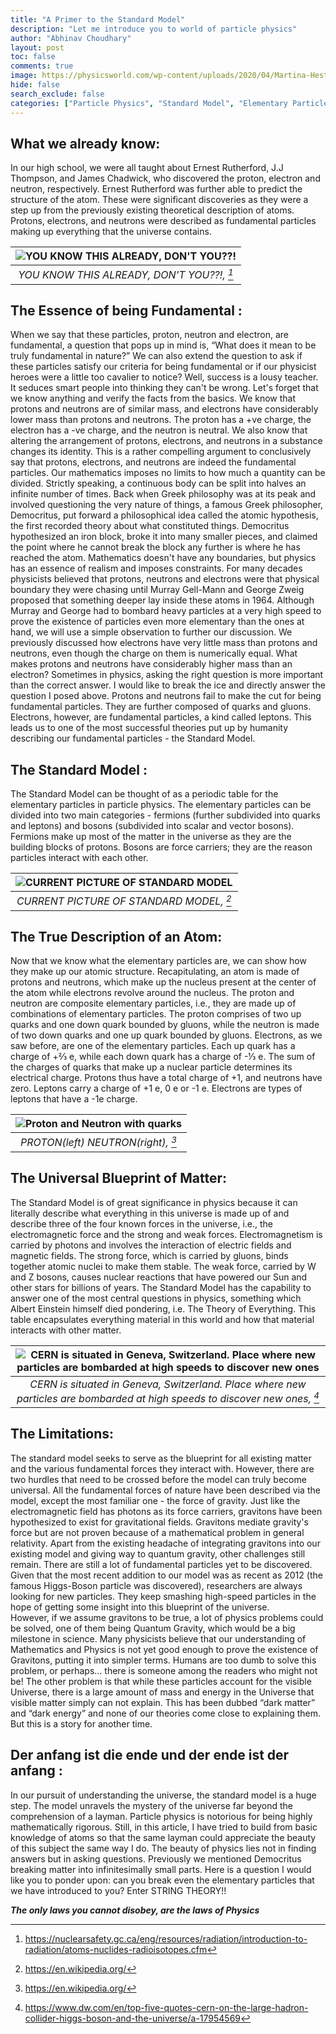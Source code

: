 ```yaml
---
title: "A Primer to the Standard Model"
description: "Let me introduce you to world of particle physics"
author: "Abhinav Choudhary"
layout: post            
toc: false              
comments: true          
image: https://physicsworld.com/wp-content/uploads/2020/04/Martina-Hestericova-3-April-Quantum-computing-for-high-energy-physics_authorized.jpg                 
hide: false            
search_exclude: false   
categories: ["Particle Physics", "Standard Model", "Elementary Particles", "Universe"]
---
```


## What we already know:
In our high school, we were all taught about Ernest Rutherford, J.J Thompson, and James Chadwick, who discovered the proton, electron and neutron, respectively. Ernest Rutherford was further able to predict the structure of the atom. These were significant discoveries as they were a step up from the previously existing theoretical description of atoms. Protons, electrons, and neutrons were described as fundamental particles making up everything that the universe contains.

|![YOU KNOW THIS ALREADY, DON'T YOU??!](https://www.nuclearsafety.gc.ca/images/radiation-information/atom-eng.gif) | 
|:--:| 
| *YOU KNOW THIS ALREADY, DON'T YOU??!, [^1]* |  
 
## The Essence of being Fundamental :
When we say that these particles, proton, neutron and electron, are fundamental, a question that pops up in mind is, “What does it mean to be truly fundamental in nature?” We can also extend the question to ask if these particles satisfy our criteria for being fundamental or if our physicist heroes were a little too cavalier to notice? Well, success is a lousy teacher. It seduces smart people into thinking they can't be wrong. Let's forget that we know anything and verify the facts from the basics. We know that protons and neutrons are of similar mass, and electrons have considerably lower mass than protons and neutrons. The proton has a +ve charge, the electron has a -ve charge, and the neutron is neutral. We also know that altering the arrangement of protons, electrons, and neutrons in a substance changes its identity. This is a rather compelling argument to conclusively say that protons, electrons, and neutrons are indeed the fundamental particles. 
Our mathematics imposes no limits to how much a quantity can be divided. Strictly speaking, a continuous body can be split into halves an infinite number of times. Back when Greek philosophy was at its peak and involved questioning the very nature of things, a famous Greek philosopher, Democritus, put forward a philosophical idea called the atomic hypothesis, the first recorded theory about what constituted things. Democritus hypothesized an iron block, broke it into many smaller pieces, and claimed the point where he cannot break the block any further is where he has reached the atom. Mathematics doesn't have any boundaries, but physics has an essence of realism and imposes constraints. For many decades physicists believed that protons, neutrons and electrons were that physical boundary they were chasing until Murray Gell-Mann and George Zweig proposed that something deeper lay inside these atoms in 1964. Although Murray and George had to bombard heavy particles at a very high speed to prove the existence of particles even more elementary than the ones at hand, we will use a simple observation to further our discussion. We previously discussed how electrons have very little mass than protons and neutrons, even though the charge on them is numerically equal. What makes protons and neutrons have considerably higher mass than an electron? Sometimes in physics, asking the right question is more important than the correct answer. I would like to break the ice and directly answer the question I posed above. Protons and neutrons fail to make the cut for being fundamental particles. They are further composed of quarks and gluons. Electrons, however, are fundamental particles, a kind called leptons. This leads us to one of the most successful theories put up by humanity describing our fundamental particles - the Standard Model.

## The Standard Model :
The Standard Model can be thought of as a periodic table for the elementary particles in particle physics. The elementary particles can be divided into two main categories - fermions (further subdivided into quarks and leptons) and bosons (subdivided into scalar and vector bosons). Fermions make up most of the matter in the universe as they are the building blocks of protons. Bosons are force carriers; they are the reason particles interact with each other. 

|![CURRENT PICTURE OF STANDARD MODEL](https://raw.githubusercontent.com/bitsphyassoc/blog/master/images/blog/3-standard/smp.jpg) | 
|:--:| 
| *CURRENT PICTURE OF STANDARD MODEL, [^2]* |  

## The True Description of an Atom:
Now that we know what the elementary particles are, we can show how they make up our atomic structure. Recapitulating, an atom is made of protons and neutrons, which make up the nucleus present at the center of the atom while electrons revolve around the nucleus. The proton and neutron are composite elementary particles, i.e., they are made up of combinations of elementary particles. The proton comprises of two up quarks and one down quark bounded by gluons, while the neutron is made of two down quarks and one up quark bounded by gluons. Electrons, as we saw before, are one of the elementary particles. Each up quark has a charge of +⅔ e, while each down quark has a charge of -⅓ e. The sum of the charges of quarks that make up a nuclear particle determines its electrical charge. Protons thus have a total charge of +1, and neutrons have zero. Leptons carry a charge of +1 e, 0 e or -1 e. Electrons are types of leptons that have a -1e charge. 

|![Proton and Neutron with quarks](https://raw.githubusercontent.com/bitsphyassoc/blog/master/images/blog/3-standard/pn1.png) | 
|:--:| 
| *PROTON(left) NEUTRON(right), [^2]* |   


## The Universal Blueprint of Matter:
The Standard Model is of great significance in physics because it can literally describe what everything in this universe is made up of and describe three of the four known forces in the universe, i.e., the electromagnetic force and the strong and weak forces. Electromagnetism is carried by photons and involves the interaction of electric fields and magnetic fields. The strong force, which is carried by gluons, binds together atomic nuclei to make them stable. The weak force, carried by W and Z bosons, causes nuclear reactions that have powered our Sun and other stars for billions of years. The Standard Model has the capability to answer one of the most central questions in physics, something which Albert Einstein himself died pondering, i.e. The Theory of Everything. This table encapsulates everything material in this world and how that material interacts with other matter. 

|![CERN is situated in Geneva, Switzerland. Place where new particles are bombarded at high speeds to discover new ones](https://static.dw.com/image/17793646_303.jpg) | 
|:--:| 
| *CERN is situated in Geneva, Switzerland. Place where new particles are bombarded at high speeds to discover new ones, [^3]* |   

## The Limitations:
The standard model seeks to serve as the blueprint for all existing matter and the various fundamental forces they interact with. However, there are two hurdles that need to be crossed before the model can truly become universal. All the fundamental forces of nature have been described via the model, except the most familiar one - the force of gravity. Just like the electromagnetic field has photons as its force carriers, gravitons have been hypothesized to exist for gravitational fields. Gravitons mediate gravity's force but are not proven because of a mathematical problem in general relativity. Apart from the existing headache of integrating gravitons into our existing model and giving way to quantum gravity, other challenges still remain. There are still a lot of fundamental particles yet to be discovered. Given that the most recent addition to our model was as recent as 2012 (the famous Higgs-Boson particle was discovered), researchers are always looking for new particles. They keep smashing high-speed particles in the hope of getting some insight into this blueprint of the universe.  
However, if we assume gravitons to be true, a lot of physics problems could be solved, one of them being Quantum Gravity, which would be a big milestone in science. Many physicists believe that our understanding of Mathematics and Physics is not yet good enough to prove the existence of Gravitons, putting it into simpler terms. Humans are too dumb to solve this problem, or perhaps… there is someone among the readers who might not be!
The other problem is that while these particles account for the visible Universe, there is a large amount of mass and energy in the Universe that visible matter simply can not explain. This has been dubbed “dark matter” and “dark energy” and none of our theories come close to explaining them. But this is a story for another time.

## Der anfang ist die ende und der ende ist der anfang :
In our pursuit of understanding the universe, the standard model is a huge step. The model unravels the mystery of the universe far beyond the comprehension of a layman. Particle physics is notorious for being highly mathematically rigorous. Still, in this article, I have tried to build from basic knowledge of atoms so that the same layman could appreciate the beauty of this subject the same way I do.
The beauty of physics lies not in finding answers but in asking questions. Previously we mentioned Democritus breaking matter into infinitesimally small parts. Here is a question I would like you to ponder upon: can you break even the elementary particles that we have introduced to you? Enter STRING THEORY!!

***The only laws you cannot disobey, are the laws of Physics***

[^1]:https://nuclearsafety.gc.ca/eng/resources/radiation/introduction-to-radiation/atoms-nuclides-radioisotopes.cfm
[^2]:https://en.wikipedia.org/
[^3]:https://www.dw.com/en/top-five-quotes-cern-on-the-large-hadron-collider-higgs-boson-and-the-universe/a-17954569





